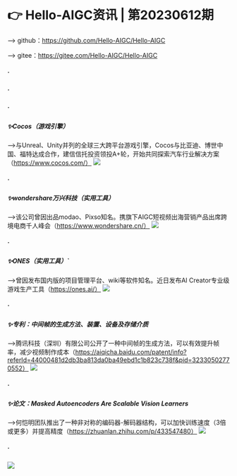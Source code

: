 # 👉 Hello-AIGC资讯 | 第20230612期
——> github：https://github.com/Hello-AIGC/Hello-AIGC

——> gitee：https://gitee.com/Hello-AIGC/Hello-AIGC
##### ·
##### ·
##### ·

##### ✨Cocos（游戏引擎）
——>与Unreal、Unity并列的全球三大跨平台游戏引擎，Cocos与比亚迪、博世中国、福特达成合作，建信信托投资领投A+轮，开始共同探索汽车行业解决方案（https://www.cocos.com/）
![](https://gitee.com/Hello-AIGC/Drawing-bed/raw/master/source/20230612/17e3b1609a1967e84f8be9685c296d5.png)
##### ·
##### ✨wondershare万兴科技（实用工具）
——>该公司曾因出品modao、Pixso知名。携旗下AIGC短视频出海营销产品出席跨境电商千人峰会（https://www.wondershare.cn/）
![](https://gitee.com/Hello-AIGC/Drawing-bed/raw/master/source/20230612/34011fbb472b858d2957d1e3136c38d.png)
##### ·
##### ✨ONES（实用工具）`
——>曾因发布国内版的项目管理平台、wiki等软件知名。近日发布AI Creator专业级游戏生产工具（https://ones.ai/）
![](https://gitee.com/Hello-AIGC/Drawing-bed/raw/master/source/20230612/cca7b85b085599885ae3c6bdd6bc160.png)
##### ·
##### ✨专利：中间帧的生成方法、装置、设备及存储介质
——>腾讯科技（深圳）有限公司公开了一种中间帧的生成方法，可以有效提升帧率，减少视频制作成本（https://aiqicha.baidu.com/patent/info?referId=44000481d2db3ba813da0ba49ebd1c1b823c738f&pid=32330502770552）
![](https://gitee.com/Hello-AIGC/Drawing-bed/raw/master/source/20230612/f4e07c4557b5d97ce0a76893a90c7f8.png)
##### ·
##### ✨论文：Masked Autoencoders Are Scalable Vision Learners
——>何恺明团队推出了一种非对称的编码器-解码器结构，可以加快训练速度（3倍或更多）并提高精度（https://zhuanlan.zhihu.com/p/433547480）
![](https://gitee.com/Hello-AIGC/Drawing-bed/raw/master/source/20230612/7d12773ea78baba8bdde88448367260.png)
##### ·
<p>
  <img src="https://foruda.gitee.com/images/1685410349936737076/524ad704_6522093.png"/>
</p>





